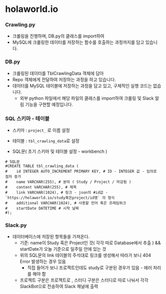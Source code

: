 # holaworld.io

### Crawling.py
- 크롤링을 진행하며, DB.py의 클래스를 import하여
- MySQL에 크롤링한 데이터를 저장하는 함수를 호출하는 과정까지를 담고 있습니다.

### DB.py
- 크롤링된 데이터를 TblCrawlingData 객체에 담아
- Repo 객체에게 전달하여 저장하는 과정을 하고 있습니다. 
- 데이터를 MySQL 테이블에 저장하는 과정을 담고 있고, 구체적인 실행 코드는 없습니다.
  - 외부 python 파일에서 해당 파일의 클래스를 import하여 크롤링 및 Slack 알림 기능을 구현할 예정입니다.

### SQL 스키마 - 테이블
- 스키마 : `project_` 로 이름 설정
- 테이블 : `tbl_crawling_data`로 설정

- SQL문( 초기 스키마 및 테이블 설정 - workbench )
```
# SQL문
#CREATE TABLE tbl_crawling_data (
#    id INTEGER AUTO_INCREMENT PRIMARY KEY, # ID - INTEGER 값 - 임의로 점차 증가
#    name VARCHAR(255), # 분야 ( Study / Project / 마감됨 )
#    content VARCHAR(255), # 제목
#    link VARCHAR(1024), # 링크 - json의 #id값 - `https://holaworld.io/study혹은project/id명` 의 형식
#    additional VARCHAR(1024), # 사용할 언어 혹은 프레임워크
#    startDate DATETIME # 시작 날짜
#);
```

### Slack.py
- 데이터베이스에 저장된 항목들을 가져온다.
  - 기준: name이 Study 혹은 Project인 것( 각각 따로 Database에서 추출 ) && startDate가 오늘 기준으로 일주일 안에 있는 것
  - 위의 SQL문의 link 테이블의 주석대로 링크를 생성해서 따라가 보니 404 Error 발생하는 경우 있음
    - 직접 들어가 보니 프로젝트인데도 study로 구분된 경우가 있음 - 에러 처리를 해야 함 
  - 프로젝트 구분은 프로젝트로 , 스터디 구분은 스터디로 따로 나눠서 각각 SlackBot으로 전송하여 Slack 채널에 출력
